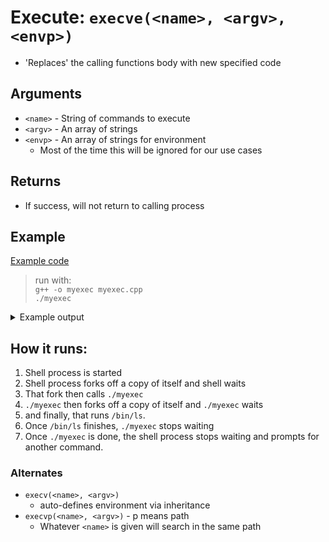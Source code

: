 # Execute: `execve(<name>, <argv>, <envp>)`

- 'Replaces' the calling functions body with new specified code

## Arguments

- `<name>` - String of commands to execute
- `<argv>` - An array of strings
- `<envp>` - An array of strings for environment
  - Most of the time this will be ignored for our use cases

## Returns

- If success, will not return to calling process

## Example

[Example code](./codenotes/1/myexec.cpp)
> run with:\
> `g++ -o myexec myexec.cpp`\
> `./myexec`
<details>
    <summary>Example output</summary>

    total 48
    -rwxr-xr-x 1 xavier xavier 16648 May 21 12:03 myexec
    -rw-r--r-- 1 xavier xavier   660 May 21 12:03 myexec.cpp
    -rwxr-xr-x 1 xavier xavier 16576 May 21 11:30 myfork
    -rw-r--r-- 1 xavier xavier   735 May 21 11:59 myfork.cpp
</details>

## How it runs:

1. Shell process is started
2. Shell process forks off a copy of itself and shell waits
3. That fork then calls `./myexec`
4. `./myexec` then forks off a copy of itself and `./myexec` waits
5. and finally, that runs `/bin/ls`.
6. Once `/bin/ls` finishes, `./myexec` stops waiting
7. Once `./myexec` is done, the shell process stops waiting and prompts for another command.

### Alternates

- `execv(<name>, <argv>)`
  - auto-defines environment via inheritance
- `execvp(<name>, <argv>)` - p means path
  - Whatever `<name>` is given will search in the same path
